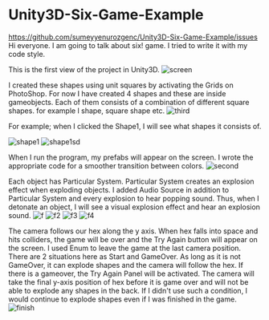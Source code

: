 # Unity3D-Six-Game-Example
https://github.com/sumeyyenurozgenc/Unity3D-Six-Game-Example/issues
Hi everyone. I am going to talk about six! game. I tried to write it with my code style.

This is the first view of the project in Unity3D.
![screen](https://user-images.githubusercontent.com/59045890/95026228-99333e00-0698-11eb-9973-9fa4a4d67132.png)

I created these shapes using unit squares by activating the Grids on PhotoShop. For now I have created 4 shapes and these are inside gameobjects. Each of them consists of a combination of different square shapes. for example l shape, square shape etc.
![third](https://user-images.githubusercontent.com/59045890/95026458-304cc580-069a-11eb-9d5b-d38549b71acc.png)

For example; when I clicked the Shape1, I will see what shapes it consists of.

![shape1](https://user-images.githubusercontent.com/59045890/95026473-4a86a380-069a-11eb-8843-170640cdfc0b.png)
![shape1sd](https://user-images.githubusercontent.com/59045890/95026475-4c506700-069a-11eb-94ee-1cd9079369cb.png)


When I run the program, my prefabs will appear on the screen. I wrote the appropriate code for a smoother transition between colors.
![second](https://user-images.githubusercontent.com/59045890/95026300-1363c280-0699-11eb-937c-90d70296f80d.png)

Each object has Particular System. Particular System creates an explosion effect when exploding objects. I added Audio Source in addition to Particular System and every explosion to hear popping sound. Thus, when I detonate an object, I will see a visual explosion effect and hear an explosion sound.
![f](https://user-images.githubusercontent.com/59045890/95026968-aef73200-069d-11eb-9732-7faea3f9e1d0.png)
![f2](https://user-images.githubusercontent.com/59045890/95026969-b0285f00-069d-11eb-80a1-9dae329254a8.png)
![f3](https://user-images.githubusercontent.com/59045890/95026970-b0c0f580-069d-11eb-8488-312557f52716.png)
![f4](https://user-images.githubusercontent.com/59045890/95026971-b0c0f580-069d-11eb-8129-31139e122f18.png)

The camera follows our hex along the y axis.
When hex falls into space and hits colliders, the game will be over and the Try Again button will appear on the screen. I used Enum to leave the game at the last camera position. There are 2 situations here as Start and GameOver. As long as it is not GameOver, it can explode shapes and the camera will follow the hex. If there is a gameover, the Try Again Panel will be activated. The camera will take the final y-axis position of hex before it is game over and will not be able to explode any shapes in the back. If I didn't use such a condition, I would continue to explode shapes even if I was finished in the game.
![finish](https://user-images.githubusercontent.com/59045890/95026701-e1079480-069b-11eb-8cf6-da81f94277ab.png)
